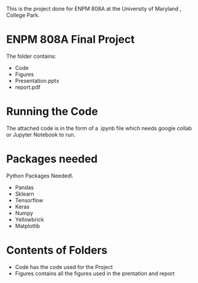 This is the project done for ENPM 808A at the University of Maryland , College Park. 
# ENPM 808A Final Project
The folder contains:
* Code 
* Figures
* Presentation.pptx
* report.pdf

# Running the Code 
The attached code is in the form of a .ipynb file which needs google collab or 
Jupyter Notebook to run.

# Packages needed
Python Packages Needed\
* Pandas
* Sklearn
* Tensorflow
* Keras
* Numpy
* Yellowbrick
* Matplotlib

# Contents of Folders
* Code has the code used for the Project
* Figures contains all the figures used in the prentation and report
